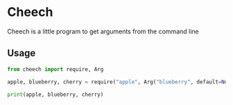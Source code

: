 # Cheech

Cheech is a little program to get arguments from the command line

## Usage

```python
from cheech import require, Arg

apple, blueberry, cherry = require("apple", Arg("blueberry", default=None), "cherry")

print(apple, blueberry, cherry)
```
